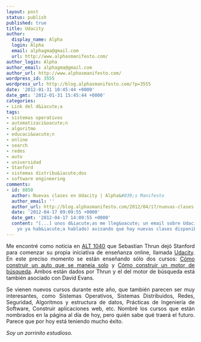 ```yaml
---
layout: post
status: publish
published: true
title: Udacity
author:
  display_name: Alpha
  login: Alpha
  email: alphagma@gmail.com
  url: http://www.alphasmanifesto.com/
author_login: Alpha
author_email: alphagma@gmail.com
author_url: http://www.alphasmanifesto.com/
wordpress_id: 3555
wordpress_url: http://blog.alphasmanifesto.com/?p=3555
date: '2012-01-31 10:45:44 +0000'
date_gmt: '2012-01-31 15:45:44 +0000'
categories:
- Link del d&iacute;a
tags:
- sistemas operativos
- automatizaci&oacute;n
- algoritmo
- educaci&oacute;n
- online
- search
- redes
- auto
- universidad
- Stanford
- sistemas distribu&iacute;dos
- software engineering
comments:
- id: 8850
  author: Nuevas clases en Udacity | Alpha&#039;s Manifesto
  author_email: ''
  author_url: http://blog.alphasmanifesto.com/2012/04/17/nuevas-clases-en-udacity/
  date: '2012-04-17 09:09:55 +0000'
  date_gmt: '2012-04-17 14:09:55 +0000'
  content: "[...] unos d&iacute;as me lleg&oacute; un email sobre Udacity (del cual
    yo ya hab&iacute;a hablado) avisando que hay nuevas clases disponibles [...]"
---
```

<p style="text-align: justify;">Me encontr&eacute; como noticia en <a href="http://alt1040.com/2012/01/profesor-en-stanford-de-ia-deja-el-centro-y-anuncia-una-universidad-online-gratuita-para-todo-el-mundo">ALT 1040</a> que Sebastian Thrun dej&oacute; Stanford para comenzar su propia iniciativa de ense&ntilde;anza online, llamada <a href="http://www.udacity.com/">Udacity</a>. En este preciso momento se est&aacute;n ense&ntilde;ando s&oacute;lo dos cursos: <a href="http://www.udacity.com/cs#373">C&oacute;mo construir un auto que se maneja solo</a> y <a href="http://www.udacity.com/cs#101">C&oacute;mo construir un motor de b&uacute;squeda</a>. Ambos est&aacute;n dados por Thrun y el del motor de b&uacute;squeda est&aacute; tambi&eacute;n asociado con David Evans.</p>
<p style="text-align: justify;">Se vienen nuevos cursos durante este a&ntilde;o, que tambi&eacute;n parecen ser muy interesantes, como Sistemas Operativos, Sistemas Distribuidos, Redes, Seguridad, Algoritmos y estructura de datos, Pr&aacute;cticas de Ingenier&iacute;a de Software, Construir aplicaciones web, etc. Nombr&eacute; los cursos que est&aacute;n nombrados en la p&aacute;gina al d&iacute;a de hoy, pero qui&eacute;n sabe qu&eacute; traer&aacute; el futuro. Parece que por hoy est&aacute; teniendo mucho &eacute;xito.</p>
<p style="text-align: justify;"><em>Soy un zorrinito estudioso.</em></p>

